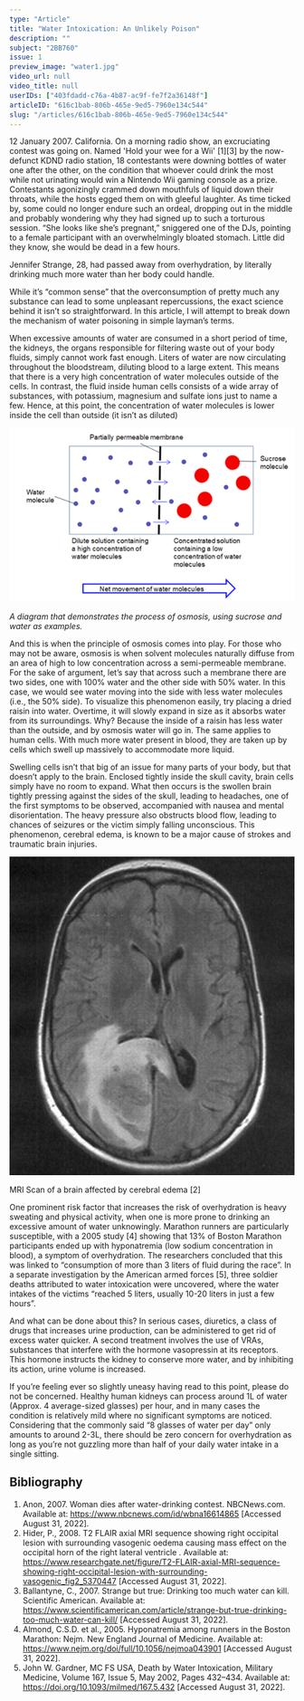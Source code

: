 ```yaml
---
type: "Article"
title: "Water Intoxication: An Unlikely Poison"
description: ""
subject: "2BB760"
issue: 1
preview_image: "water1.jpg"
video_url: null
video_title: null
userIDs: ["403fdadd-c76a-4b87-ac9f-fe7f2a36148f"]
articleID: "616c1bab-806b-465e-9ed5-7960e134c544"
slug: "/articles/616c1bab-806b-465e-9ed5-7960e134c544"
---
```


12 January 2007. California. On a morning radio show, an excruciating contest was going on. Named 'Hold your wee for a Wii' [1][3] by the now-defunct KDND radio station, 18 contestants were downing bottles of water one after the other, on the condition that whoever could drink the most while not urinating would win a Nintendo Wii gaming console as a prize. Contestants agonizingly crammed down mouthfuls of liquid down their throats, while the hosts egged them on with gleeful laughter. As time ticked by, some could no longer endure such an ordeal, dropping out in the middle and probably wondering why they had signed up to such a torturous session. “She looks like she’s pregnant,” sniggered one of the DJs, pointing to a female participant with an overwhelmingly bloated stomach. Little did they know, she would be dead in a few hours.

Jennifer Strange, 28, had passed away from overhydration, by literally drinking much more water than her body could handle.

While it’s “common sense” that the overconsumption of pretty much any substance can lead to some unpleasant repercussions, the exact science behind it isn’t so straightforward. In this article, I will attempt to break down the mechanism of water poisoning in simple layman’s terms.

When excessive amounts of water are consumed in a short period of time, the kidneys, the organs responsible for filtering waste out of your body fluids, simply cannot work fast enough. Liters of water are now circulating throughout the bloodstream, diluting blood to a large extent. This means that there is a very high concentration of water molecules outside of the cells. In contrast, the fluid inside human cells consists of a wide array of substances, with potassium, magnesium and sulfate ions just to name a few. Hence, at this point, the concentration of water molecules is lower inside the cell than outside (it isn’t as diluted)

![Osmosis](./../images/issue1/biochem/osmosis.png)
<div class="centre"><em>A diagram that demonstrates the process of osmosis, using sucrose and water as examples.</em></div>

And this is when the principle of osmosis comes into play. For those who may not be aware, osmosis is when solvent molecules naturally diffuse from an area of high to low concentration across a semi-permeable membrane. For the sake of argument, let’s say that across such a membrane there are two sides, one with 100% water and the other side with 50% water. In this case, we would see water moving into the side with less water molecules (i.e., the 50% side). To visualize this phenomenon easily, try placing a dried raisin into water. Overtime, it will slowly expand in size as it absorbs water from its surroundings. Why? Because the inside of a raisin has less water than the outside, and by osmosis water will go in. The same applies to human cells. With much more water present in blood, they are taken up by cells which swell up massively to accommodate more liquid.

Swelling cells isn’t that big of an issue for many parts of your body, but that doesn’t apply to the brain. Enclosed tightly inside the skull cavity, brain cells simply have no room to expand. What then occurs is the swollen brain tightly pressing against the sides of the skull, leading to headaches, one of the first symptoms to be observed, accompanied with nausea and mental disorientation. The heavy pressure also obstructs blood flow, leading to chances of seizures or the victim simply falling unconscious. This phenomenon, cerebral edema, is known to be a major cause of strokes and traumatic brain injuries.  	 
 
![Cerebral edema](./../images/issue1/biochem/Cerebraledema.jpg)
<div class="centre">MRI Scan of a brain affected by cerebral edema [2]</em></div>

One prominent risk factor that increases the risk of overhydration is heavy sweating and physical activity, when one is more prone to drinking an excessive amount of water unknowingly. Marathon runners are particularly susceptible, with a 2005 study [4] showing that 13% of Boston Marathon participants ended up with hyponatremia (low sodium concentration in blood), a symptom of overhydration. The researchers concluded that this was linked to “consumption of more than 3 liters of fluid during the race”. In a separate investigation by the American armed forces [5], three soldier deaths attributed to water intoxication were uncovered, where the water intakes of the victims “reached 5 liters, usually 10-20 liters in just a few hours”. 

And what can be done about this? In serious cases, diuretics, a class of drugs that increases urine production, can be administered to get rid of excess water quicker. A second treatment involves the use of VRAs, substances that interfere with the hormone vasopressin at its receptors. This hormone instructs the kidney to conserve more water, and by inhibiting its action, urine volume is increased. 

If you’re feeling ever so slightly uneasy having read to this point, please do not be concerned. Healthy human kidneys can process around 1L of water (Approx. 4 average-sized glasses) per hour, and in many cases the condition is relatively mild where no significant symptoms are noticed. Considering that the commonly said “8 glasses of water per day” only amounts to around 2-3L, there should be zero concern for overhydration as long as you’re not guzzling more than half of your daily water intake in a single sitting.

## Bibliography
1. Anon, 2007. Woman dies after water-drinking contest. NBCNews.com. Available at: https://www.nbcnews.com/id/wbna16614865 [Accessed August 31, 2022]. 
2. Hider, P., 2008. T2 FLAIR axial MRI sequence showing right occipital lesion with surrounding vasogenic oedema causing mass effect on the occipital horn of the right lateral ventricle . Available at: https://www.researchgate.net/figure/T2-FLAIR-axial-MRI-sequence-showing-right-occipital-lesion-with-surrounding-vasogenic_fig2_5370447 [Accessed August 31, 2022]. 
3. Ballantyne, C., 2007. Strange but true: Drinking too much water can kill. Scientific American. Available at: https://www.scientificamerican.com/article/strange-but-true-drinking-too-much-water-can-kill/ [Accessed August 31, 2022]. 
4. Almond, C.S.D. et al., 2005. Hyponatremia among runners in the Boston Marathon: Nejm. New England Journal of Medicine. Available at: https://www.nejm.org/doi/full/10.1056/nejmoa043901 [Accessed August 31, 2022]. 
5. John W. Gardner, MC FS USA, Death by Water Intoxication, Military Medicine, Volume 167, Issue 5, May 2002, Pages 432–434. Available at: https://doi.org/10.1093/milmed/167.5.432 [Accessed August 31, 2022]. 
